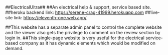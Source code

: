
##ElectricalUltra##
##An electrical help & support, service based site.
 ##heroku backend link: https://serene-crag-41999.herokuapp.com
 ##live-site link: https://eleventh-one.web.app/

 ##This website has a separate admin panel to control the complete website and the viewer also gets the privilege to comment on the review section by login in.
 ##This single-page website is very useful for the electrical service-based company as it has dynamic elements which would be modified on demand.
